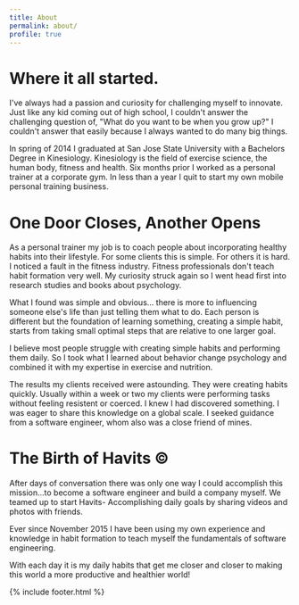 ```yaml
---
title: About
permalink: about/
profile: true
---
```


# Where it all started.

I've always had a passion and curiosity for challenging myself to innovate. Just like any kid coming out of high school, I couldn't answer the challenging question of, "What do you want to be when you grow up?" I couldn't answer that easily because I always wanted to do many big things. 

In spring of 2014 I graduated at San Jose State University with a Bachelors Degree in Kinesiology. Kinesiology is the field of exercise science, the human body, fitness and health. Six months prior I worked as a personal trainer at a corporate gym. In less than a year I quit to start my own mobile personal training business.

# One Door Closes, Another Opens

As a personal trainer my job is to coach people about incorporating healthy habits into their lifestyle. For some clients this is simple. For others it is hard. I noticed a fault in the fitness industry. Fitness professionals don't teach habit formation very well. My curiosity struck again so I went head first into research studies and books about psychology.

What I found was simple and obvious... there is more to influencing someone else's life than just telling them what to do. Each person is different but the foundation of learning something, creating a simple habit, starts from taking small optimal steps that are relative to one larger goal.

I believe most people struggle with creating simple habits and performing them daily. So I took what I learned about behavior change psychology and combined it with my expertise in exercise and nutrition.

The results my clients received were astounding. They were creating habits quickly. Usually within a week or two my clients were performing tasks without feeling resistent or coerced. I knew I had discovered something.
I was eager to share this knowledge on a global scale. I seeked guidance from a software engineer, whom also was a close friend of mines.

# The Birth of Havits ©

After days of conversation there was only one way I could accomplish this mission...to become a software engineer and build a company myself. We teamed up to start Havits- Accomplishing daily goals by sharing videos and photos with friends.

Ever since November 2015 I have been using my own experience and knowledge in habit formation to teach myself the fundamentals of software engineering.

With each day it is my daily habits that get me closer and closer to making this world a more productive and healthier world!

{% include footer.html %}
